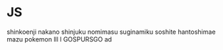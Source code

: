 # JS
shinkoenji
nakano
shinjuku
nomimasu
suginamiku
soshite
hantoshimae
mazu
pokemon
lll
l
GOSPURSGO
ad
